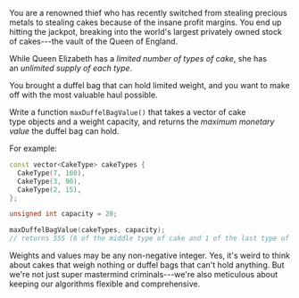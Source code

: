 You are a renowned thief who has recently switched from stealing precious metals to stealing cakes because of the insane profit margins. You end up hitting the jackpot, breaking into the world's largest privately owned stock of cakes---the vault of the Queen of England.

While Queen Elizabeth has a *limited number of types of cake*, she has an *unlimited supply of each type*.

You brought a duffel bag that can hold limited weight, and you want to make off with the most valuable haul possible.

Write a function `maxDuffelBagValue()` that takes a vector of cake type objects and a weight capacity, and returns the *maximum monetary value* the duffel bag can hold.

For example:

```cpp
const vector<CakeType> cakeTypes {
  CakeType(7, 160),
  CakeType(3, 90),
  CakeType(2, 15),
};

unsigned int capacity = 20;

maxDuffelBagValue(cakeTypes, capacity);
// returns 555 (6 of the middle type of cake and 1 of the last type of cake)`
```

Weights and values may be any non-negative integer. Yes, it's weird to think about cakes that weigh nothing or duffel bags that can't hold anything. But we're not just super mastermind criminals---we're also meticulous about keeping our algorithms flexible and comprehensive.
